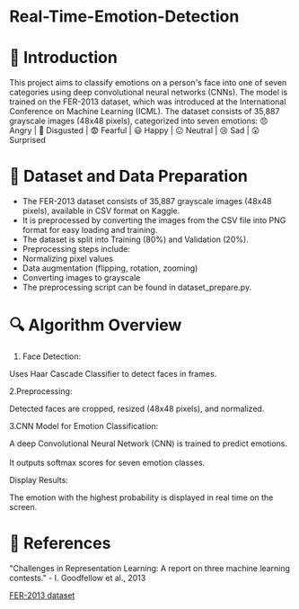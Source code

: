 # Real-Time-Emotion-Detection
# 📌 Introduction 
This project aims to classify emotions on a person's face into one of seven categories using deep convolutional neural networks (CNNs). The model is trained on the FER-2013 dataset, which was introduced at the International Conference on Machine Learning (ICML). The dataset consists of 35,887 grayscale images (48x48 pixels), categorized into seven emotions:
😠 Angry | 🤢 Disgusted | 😨 Fearful | 😃 Happy | 😐 Neutral | 😢 Sad | 😲 Surprised


# 📌 Dataset and Data Preparation

- The FER-2013 dataset consists of 35,887 grayscale images (48x48 pixels), available in CSV format on Kaggle.
- It is preprocessed by converting the images from the CSV file into PNG format for easy loading and training.
- The dataset is split into Training (80%) and Validation (20%).
- Preprocessing steps include:
- Normalizing pixel values
- Data augmentation (flipping, rotation, zooming)
- Converting images to grayscale
- The preprocessing script can be found in dataset_prepare.py.


# 🔍 Algorithm Overview
1. Face Detection: 

Uses Haar Cascade Classifier to detect faces in frames.

2.Preprocessing:

Detected faces are cropped, resized (48x48 pixels), and normalized.

3.CNN Model for Emotion Classification:

A deep Convolutional Neural Network (CNN) is trained to predict emotions. </br>                     
It outputs softmax scores for seven emotion classes.

Display Results:

The emotion with the highest probability is displayed in real time on the screen.


# 🔗  References

"Challenges in Representation Learning: A report on three machine learning contests." - I. Goodfellow et al., 2013

[FER-2013 dataset](https://www.kaggle.com/datasets/msambare/fer2013)

